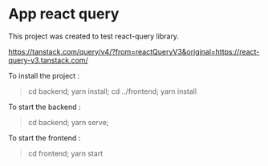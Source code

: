 # App react query

This project was created to test react-query library.

https://tanstack.com/query/v4/?from=reactQueryV3&original=https://react-query-v3.tanstack.com/

To install the project :
>cd backend;
>yarn install;
>cd ../frontend;
>yarn install

To start the backend :
>cd backend;
>yarn serve;

To start the frontend :
>cd frontend;
>yarn start
